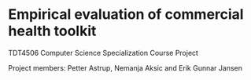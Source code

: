 # Empirical evaluation of commercial health toolkit
TDT4506 Computer Science Specialization Course Project

Project members: Petter Astrup, Nemanja Aksic and Erik Gunnar Jansen
